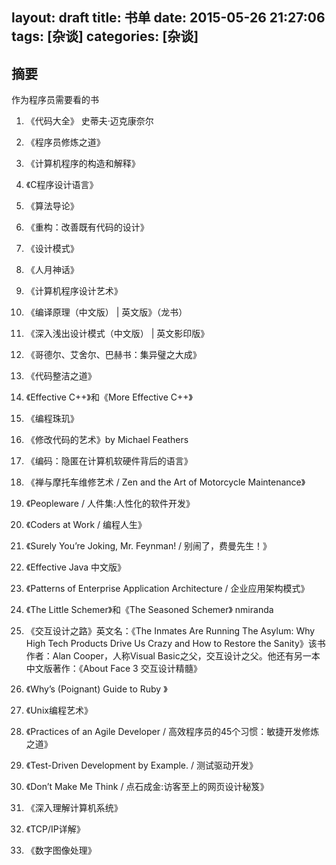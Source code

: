layout: draft
title: 书单
date: 2015-05-26 21:27:06
tags: [杂谈]
categories: [杂谈]
---

## 摘要
作为程序员需要看的书
<!--more-->


1. 《代码大全》 史蒂夫·迈克康奈尔

2. 《程序员修炼之道》

3. 《计算机程序的构造和解释》

4. 《C程序设计语言》

5. 《算法导论》

6. 《重构：改善既有代码的设计》

7. 《设计模式》

8. 《人月神话》

9. 《计算机程序设计艺术》

10. 《编译原理（中文版） | 英文版》（龙书）

11. 《深入浅出设计模式（中文版） | 英文影印版》

12. 《哥德尔、艾舍尔、巴赫书：集异璧之大成》

13. 《代码整洁之道》

14. 《Effective C++》和《More Effective C++》

15. 《编程珠玑》

16. 《修改代码的艺术》by Michael Feathers

17. 《编码：隐匿在计算机软硬件背后的语言》

18. 《禅与摩托车维修艺术 / Zen and the Art of Motorcycle Maintenance》

19. 《Peopleware / 人件集:人性化的软件开发》

20. 《Coders at Work / 编程人生》

21. 《Surely You’re Joking, Mr. Feynman! / 别闹了，费曼先生！》

22. 《Effective Java 中文版》

23. 《Patterns of Enterprise Application Architecture / 企业应用架构模式》

24. 《The Little Schemer》和《The Seasoned Schemer》 nmiranda

25. 《交互设计之路》英文名：《The Inmates Are Running The Asylum: Why High Tech Products Drive Us Crazy and How to Restore the Sanity》该书作者：Alan Cooper，人称Visual Basic之父，交互设计之父。他还有另一本中文版著作：《About Face 3 交互设计精髓》

26. 《Why’s (Poignant) Guide to Ruby 》

27. 《Unix编程艺术》

28. 《Practices of an Agile Developer / 高效程序员的45个习惯：敏捷开发修炼之道》

29. 《Test-Driven Development by Example. / 测试驱动开发》

30. 《Don’t Make Me Think / 点石成金:访客至上的网页设计秘笈》

31. 《深入理解计算机系统》

32. 《TCP/IP详解》

33. 《数字图像处理》